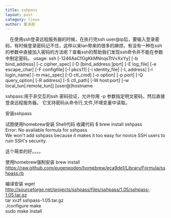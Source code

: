 ```yaml
---
title: sshpass
layout: post
category: linux
author: 夏泽民
---
```

<!-- more -->
　在使用ssh登录远程服务器的时候，在执行完ssh user@ip后，要输入登录密码，有时候登录密码记不住，这样以来Ian带来的很多的麻烦，有没有一种在ssh的参数中直接加入密码的方法呢？查看ssh的帮助我们发现ssh命令并不能在参数中制定密码。
usage: ssh [-1246AaCfGgKkMNnqsTtVvXxYy] [-b bind_address] [-c cipher_spec]
           [-D [bind_address:]port] [-E log_file] [-e escape_char]
           [-F configfile] [-I pkcs11] [-i identity_file] [-L address]
           [-l login_name] [-m mac_spec] [-O ctl_cmd] [-o option] [-p port]
           [-Q query_option] [-R address] [-S ctl_path] [-W host:port]
           [-w local_tun[:remote_tun]] [user@]hostname 

sshpass:用于非交互的ssh 密码验证，允许你用 -p 参数指定明文密码，然后直接登录远程服务器。 它支持密码从命令行,文件,环境变量中读取。

安装sshpass 

试图使用homebrew安装 
Shell代码  收藏代码
$ brew install sshpass  
Error: No available formula for sshpass  
We won't add sshpass because it makes it too easy for novice SSH users to  
ruin SSH's security.  

这个萌卖的好。。。。 

使用homebrew强制安装 
brew install https://raw.github.com/eugeneoden/homebrew/eca9de1/Library/Formula/sshpass.rb  

编译安装 
wget http://sourceforge.net/projects/sshpass/files/sshpass/1.05/sshpass-1.05.tar.gz  
tar xvzf sshpass-1.05.tar.gz  
./configure 
make  
sudo make install  
